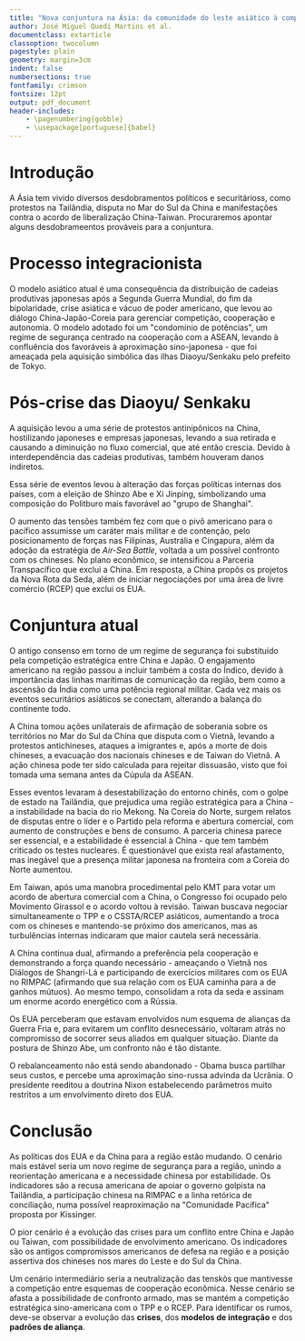 ```yaml
---
title: "Nova conjuntura na Ásia: da comunidade do leste asiático à competição estratégica"
author: José Miguel Quedi Martins et al.
documentclass: extarticle
classoption: twocolumn
pagestyle: plain
geometry: margin=3cm
indent: false
numbersections: true
fontfamily: crimson
fontsize: 12pt
output: pdf_document
header-includes:
	- \pagenumbering{gobble}
	- \usepackage[portuguese]{babel}
---
```

# Introdução

A Ásia tem vivido diversos desdobramentos políticos e securitárioss, como protestos na Tailândia, disputa no Mar do Sul da China e manifestações contra o acordo de liberalização China-Taiwan. Procuraremos apontar alguns desdobrameentos prováveis para a conjuntura.

# Processo integracionista

O modelo asiático atual é uma consequência da distribuição de cadeias produtivas japonesas após a Segunda Guerra Mundial, do fim da bipolaridade, crise asiática e vácuo de poder americano, que levou ao diálogo China-Japão-Coreia para gerenciar competição, cooperação e autonomia. O modelo adotado foi um "condomínio de potências", um regime de segurança centrado na cooperação com a ASEAN, levando à confluência dos favoráveis à aproximação sino-japonesa - que foi ameaçada pela aquisição simbólica das ilhas Diaoyu/Senkaku pelo prefeito de Tokyo.

# Pós-crise das Diaoyu/ Senkaku

A aquisição levou a uma série de protestos antinipônicos na China, hostilizando japoneses e empresas japonesas, levando a sua retirada e causando a diminuição no fluxo comercial, que até então crescia. Devido à interdependência das cadeias produtivas, também houveram danos indiretos.

Essa série de eventos levou à alteração das forças políticas internas dos países, com a eleição de Shinzo Abe e Xi Jinping, simbolizando uma composição do Politburo mais favorável ao "grupo de Shanghai".

O aumento das tensões também fez com que o pivô americano para o pacífico assumisse um caráter mais militar e de contenção, pelo posicionamento de forças nas Filipinas, Austrália e Cingapura, além da adoção da estratégia de *Air-Sea Battle*, voltada a um possível confronto com os chineses. No plano econômico, se intensificou a Parceria Transpacífico que exclui a China. Em resposta, a China propôs os projetos da Nova Rota da Seda, além de iniciar negociações por uma área de livre comércio (RCEP) que exclui os EUA.

# Conjuntura atual

O antigo consenso em torno de um regime de segurança foi substituído pela competição estratégica entre China e Japão. O engajamento americano na região passou a incluir também a costa do Índico, devido à importância das linhas marítimas de comunicação da região, bem como a ascensão da Índia como uma potência regional militar. Cada vez mais os eventos securitários asiáticos se conectam, alterando a balança do continente todo.

A China tomou ações unilaterais de afirmação de soberania sobre os territórios no Mar do Sul da China que disputa com o Vietnã, levando a protestos antichineses, ataques a imigrantes e, após a morte de dois chineses, a evacuação dos nacionais chineses e de Taiwan do Vietnã. A ação chinesa pode ter sido calculada para rejeitar dissuasão, visto que foi tomada uma semana antes da Cúpula da ASEAN.

Esses eventos levaram à desestabilização do entorno chinês, com o golpe de estado na Tailândia, que prejudica uma região estratégica para a China - a instabilidade na bacia do rio Mekong. Na Coreia do Norte, surgem relatos de disputas entre o líder e o Partido pela reforma e abertura comercial, com aumento de construções e bens de consumo. A parceria chinesa parece ser essencial, e a estabilidade é essencial à China - que tem também criticado os testes nucleares. É questionável que exista real afastamento, mas inegável que a presença militar japonesa na fronteira com a Coreia do Norte aumentou.

Em Taiwan, após uma manobra procedimental pelo KMT para votar um acordo de abertura comercial com a China, o Congresso foi ocupado pelo Movimento Girassol e o acordo voltou à revisão. Taiwan buscava negociar simultaneamente o TPP e o CSSTA/RCEP asiáticos, aumentando a troca com os chineses e mantendo-se próximo dos americanos, mas as turbulências internas indicaram que maior cautela será necessária.

A China continua dual, afirmando a preferência pela cooperação e demonstrando a força quando necessário - ameaçando o Vietnã nos Diálogos de Shangri-Lá e participando de exercícios militares com os EUA no RIMPAC (afirmando que sua relação com os EUA caminha para a de ganhos mútuos). Ao mesmo tempo, consolidam a rota da seda e assinam um enorme acordo energético com a Rússia.

Os EUA perceberam que estavam envolvidos num esquema de alianças da Guerra Fria e, para evitarem um conflito desnecessário, voltaram atrás no compromisso de socorrer seus aliados em qualquer situação. Diante da postura de Shinzo Abe, um confronto não é tão distante.

O rebalanceamento não está sendo abandonado - Obama busca partilhar seus custos, e percebe uma aproximação sino-russa advinda da Ucrânia. O presidente reeditou a doutrina Nixon estabelecendo parâmetros muito restritos a um envolvimento direto dos EUA.

# Conclusão

As políticas dos EUA e da China para a região estão mudando. O cenário mais estável seria um novo regime de segurança para a região, unindo a reorientação americana e a necessidade chinesa por estabilidade. Os indicadores são a recusa americana de apoiar o governo golpista na Tailândia, a participação chinesa na RIMPAC e a linha retórica de conciliação, numa possível reaproximação na "Comunidade Pacífica" proposta por Kissinger.

O pior cenário é a evolução das crises para um conflito entre China e Japão ou Taiwan, com possibilidade de envolvimento americano. Os indicadores são os antigos compromissos americanos de defesa na região e a posição assertiva dos chineses nos mares do Leste e do Sul da China.

Um cenário intermediário seria a neutralização das tenskõs que mantivesse a competição entre esquemas de cooperação econômica. Nesse cenário se afasta a possibilidade de confronto armado, mas se mantém a competição estratégica sino-americana com o TPP e o RCEP. Para identificar os rumos, deve-se observar a evolução das **crises**, dos **modelos de integração** e dos **padrões de aliança**.